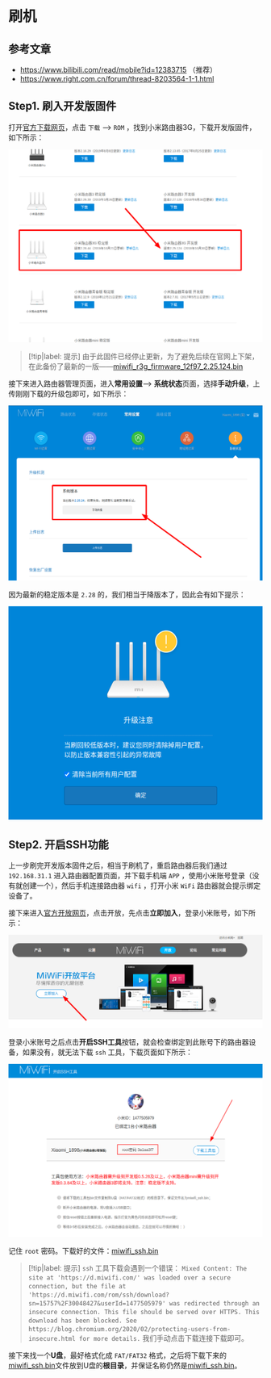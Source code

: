 # 刷机

## 参考文章

* https://www.bilibili.com/read/mobile?id=12383715    （推荐）
* https://www.right.com.cn/forum/thread-8203564-1-1.html

## Step1. 刷入开发版固件

打开[官方下载网页](http://miwifi.com/miwifi_download.html)，点击 `下载` ——> `ROM` ，找到小米路由器3G，下载开发版固件，如下所示：



![开发版固件下载](assets/images/开发版固件下载.png)



> [!tip|label: 提示]
> 由于此固件已经停止更新，为了避免后续在官网上下架，在此备份了最新的一版——[miwifi_r3g_firmware_12f97_2.25.124.bin](https://megrez-file.virtualbing.fun/%E6%8A%98%E8%85%BE%2F%E5%B0%8F%E7%B1%B3%E8%B7%AF%E7%94%B1%E5%99%A8R3G%2F%E5%88%B7%E6%9C%BA%2Fmiwifi_r3g_firmware_12f97_2.25.124.bin)

接下来进入路由器管理页面，进入**常用设置**——> **系统状态**页面，选择**手动升级**，上传刚刚下载的升级包即可，如下所示：



![手动升级页面](assets/images/手动升级页面.png)



因为最新的稳定版本是 `2.28` 的，我们相当于降版本了，因此会有如下提示：



![降版本提示](assets/images/降版本提示.png)



## Step2. 开启SSH功能

上一步刷完开发版本固件之后，相当于刷机了，重启路由器后我们通过 `192.168.31.1` 进入路由器配置页面，并下载手机端 `APP` ，使用小米账号登录（没有就创建一个），然后手机连接路由器 `wifi` ，打开小米 `WiFi` 路由器就会提示绑定设备了。

接下来进入[官方开放网页](http://miwifi.com/miwifi_open.html)，点击开放，先点击**立即加入**，登录小米账号，如下所示：



![加入开放平台](assets/images/加入开放平台.png)



登录小米账号之后点击**开启SSH工具**按钮，就会检查绑定到此账号下的路由器设备，如果没有，就无法下载 `ssh` 工具，下载页面如下所示：



![下载ssh工具](assets/images/下载ssh工具.png)



记住 `root` 密码。下载好的文件：<a href="折腾/小米路由器R3G/刷机/assets/files/miwifi_ssh.bin" download="miwifi_ssh.bin">miwifi_ssh.bin</a>

> [!tip|label: 提示]
> `ssh` 工具下载会遇到一个错误： `Mixed Content: The site at 'https://d.miwifi.com/' was loaded over a secure connection, but the file at 'https://d.miwifi.com/rom/ssh/download?sn=15757%2F30048427&userId=1477505979' was redirected through an insecure connection. This file should be served over HTTPS. This download has been blocked. See https://blog.chromium.org/2020/02/protecting-users-from-insecure.html for more details.` 我们手动点击下载连接下载即可。

接下来找一个**U盘**，最好格式化成 `FAT/FAT32` 格式，之后将下载下来的<a href="折腾/小米路由器R3G/刷机/assets/files/miwifi_ssh.bin" download="miwifi_ssh.bin">miwifi_ssh.bin</a>文件放到U盘的**根目录**，并保证名称仍然是<a href="折腾/小米路由器R3G/刷机/assets/files/miwifi_ssh.bin" download="miwifi_ssh.bin">miwifi_ssh.bin</a>。
